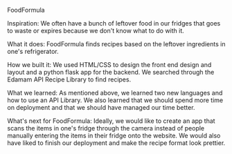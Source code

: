 FoodFormula

Inspiration: We often have a bunch of leftover food in our fridges that goes to waste or expires because we don't know what to do with it.

What it does: FoodFormula finds recipes based on the leftover ingredients in one's refrigerator.

How we built it: We used HTML/CSS to design the front end design and layout and a python flask app for the backend. We searched through the Edamam API Recipe Library to find recipes.

What we learned: As mentioned above, we learned two new languages and how to use an API Library. We also learned that we should spend more time on deployment and that we should have managed our time better.

What's next for FoodFormula: Ideally, we would like to create an app that scans the items in one's fridge through the camera instead of people manually entering the items in their fridge onto the website. We would also have liked to finish our deployment and make the recipe format look prettier.
